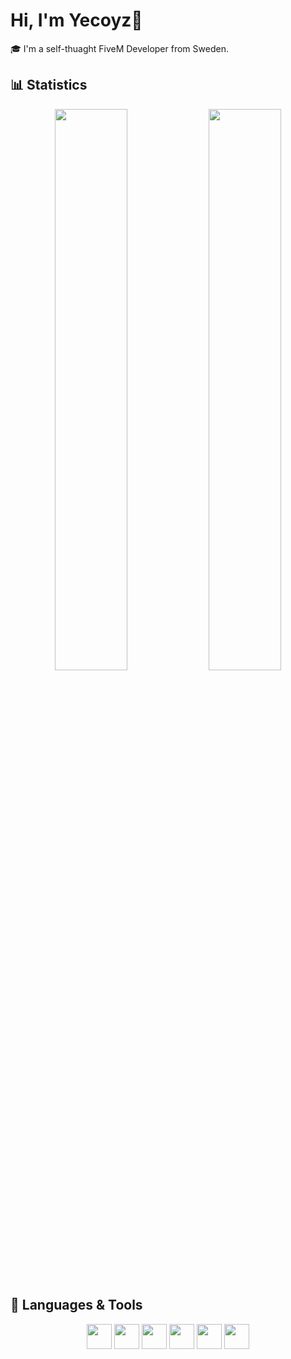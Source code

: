 # Hi, I'm Yecoyz👋

🎓 I'm a self-thuaght FiveM Developer from Sweden.

## 📊 Statistics
<p align="center">
  <img src="https://github-readme-stats.vercel.app/api?username=Yecoyz&show_icons=true&theme=github_dark&hide_border=false&border_radius=10" width="48%" />
  <img src="https://github-readme-stats.vercel.app/api/top-langs/?username=Yecoyz&layout=compact&theme=github_dark&hide_border=false&border_radius=10" width="48%" />
</p>

## 🔧 Languages & Tools
<p align="center">
  <img src="https://cdn.jsdelivr.net/gh/devicons/devicon/icons/lua/lua-original.svg" width="40" height="40"/>
  <img src="https://cdn.jsdelivr.net/gh/devicons/devicon/icons/javascript/javascript-original.svg" width="40" height="40"/>
  <img src="https://cdn.jsdelivr.net/gh/devicons/devicon/icons/react/react-original.svg" width="40" height="40"/>
  <img src="https://cdn.jsdelivr.net/gh/devicons/devicon/icons/html5/html5-original.svg" width="40" height="40"/>
  <img src="https://cdn.jsdelivr.net/gh/devicons/devicon/icons/css3/css3-original.svg" width="40" height="40"/>
  <img src="https://cdn.jsdelivr.net/gh/devicons/devicon/icons/mysql/mysql-original.svg" width="40" height="40"/>
</p>
